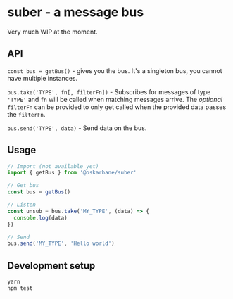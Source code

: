 # suber - a message bus
Very much WIP at the moment.

## API
`const bus = getBus()` - gives you the bus. It's a singleton bus, you cannot have multiple instances.

`bus.take('TYPE', fn[, filterFn])` - Subscribes for messages of type `'TYPE'` and `fn` will be called when matching messages arrive. The _optional_ `filterFn` can be provided to only get called when the provided data passes the `filterFn`.

`bus.send('TYPE', data)` - Send data on the bus.

## Usage

```javascript
// Import (not available yet)
import { getBus } from '@oskarhane/suber'

// Get bus
const bus = getBus()

// Listen
const unsub = bus.take('MY_TYPE', (data) => {
  console.log(data)
})

// Send
bus.send('MY_TYPE', 'Hello world')
```

## Development setup

```bash
yarn
npm test
```
